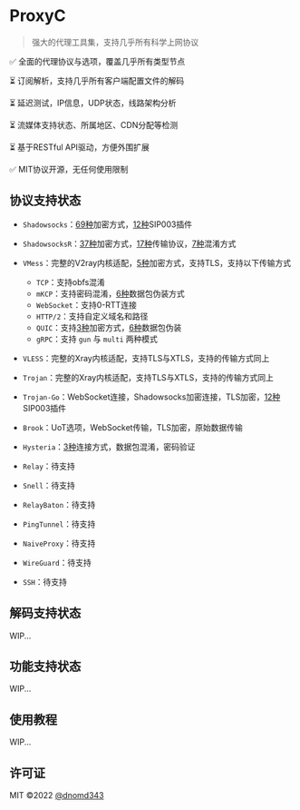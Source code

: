 # ProxyC

> 强大的代理工具集，支持几乎所有科学上网协议

✅ 全面的代理协议与选项，覆盖几乎所有类型节点

⏳ 订阅解析，支持几乎所有客户端配置文件的解码

⏳ 延迟测试，IP信息，UDP状态，线路架构分析

⏳ 流媒体支持状态、所属地区、CDN分配等检测

⏳ 基于RESTful API驱动，方便外围扩展

✅ MIT协议开源，无任何使用限制

## 协议支持状态

+ `Shadowsocks`：[69种](./docs/ProxyObject/Shadowsocks.md#method)加密方式，[12种](./docs/ProxyObject/Shadowsocks.md#type)SIP003插件

+ `ShadowsocksR`：[37种](./docs/ProxyObject/ShadowsocksR.md#method)加密方式，[17种](./docs/ProxyObject/ShadowsocksR.md#protocol)传输协议，[7种](./docs/ProxyObject/ShadowsocksR.md#obfs)混淆方式

+ `VMess`：完整的V2ray内核适配，[5种](./docs/ProxyObject/VMess.md#method)加密方式，支持TLS，支持以下传输方式

  + `TCP`：支持obfs混淆
  + `mKCP`：支持密码混淆，[6种](./docs/ProxyObject/VMess.md#obfs-1)数据包伪装方式
  + `WebSocket`：支持0-RTT连接
  + `HTTP/2`：支持自定义域名和路径
  + `QUIC`：支持[3种](./docs/ProxyObject/VMess.md#method-1)加密方式，[6种](./docs/ProxyObject/VMess.md#obfs-2)数据包伪装
  + `gRPC`：支持 `gun` 与 `multi` 两种模式

+ `VLESS`：完整的Xray内核适配，支持TLS与XTLS，支持的传输方式同上

+ `Trojan`：完整的Xray内核适配，支持TLS与XTLS，支持的传输方式同上

+ `Trojan-Go`：WebSocket连接，Shadowsocks加密连接，TLS加密，[12种](./docs/ProxyObject/TrojanGo.md#type)SIP003插件

+ `Brook`：UoT选项，WebSocket传输，TLS加密，原始数据传输

+ `Hysteria`：[3种](./docs/ProxyObject/Hysteria.md#protocol)连接方式，数据包混淆，密码验证

+ `Relay`：待支持

+ `Snell`：待支持

+ `RelayBaton`：待支持

+ `PingTunnel`：待支持

+ `NaiveProxy`：待支持

+ `WireGuard`：待支持

+ `SSH`：待支持

## 解码支持状态

WIP...

## 功能支持状态

WIP...

## 使用教程

WIP...

## 许可证

MIT ©2022 [@dnomd343](https://github.com/dnomd343)

